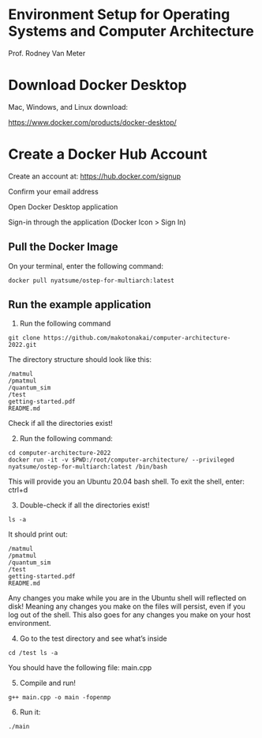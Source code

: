 # Environment Setup for Operating Systems and Computer Architecture
Prof. Rodney Van Meter

# Download Docker Desktop
Mac, Windows, and Linux download:

https://www.docker.com/products/docker-desktop/

# Create a Docker Hub Account
Create an account at: https://hub.docker.com/signup

Confirm your email address

Open Docker Desktop application

Sign-in through the application (Docker Icon > Sign In)


## Pull the Docker Image
On your terminal, enter the following command: 

```
docker pull nyatsume/ostep-for-multiarch:latest
```

## Run the example application

1. Run the following command
```
git clone https://github.com/makotonakai/computer-architecture-2022.git
```

The directory structure should look like this:
```
/matmul
/pmatmul 
/quantum_sim 
/test 
getting-started.pdf
README.md
```
Check if all the directories exist!

2. Run the following command: 

```
cd computer-architecture-2022
docker run -it -v $PWD:/root/computer-architecture/ --privileged nyatsume/ostep-for-multiarch:latest /bin/bash
```

This will provide you an Ubuntu 20.04 bash shell. To exit the shell, enter: ctrl+d 

3. Double-check if all the directories exist!

```
ls -a 
```
It should print out:

```
/matmul
/pmatmul 
/quantum_sim 
/test 
getting-started.pdf
README.md
```

Any changes you make while you are in the Ubuntu shell will reflected on disk! Meaning any changes you make on the files will persist, even if you log out of the shell. This also goes for any changes you make on your host environment.

4. Go to the test directory and see what’s inside
```
cd /test ls -a
```
You should have the following file: main.cpp

5. Compile and run!
```
g++ main.cpp -o main -fopenmp 
```

6. Run it:
```
./main 
```
